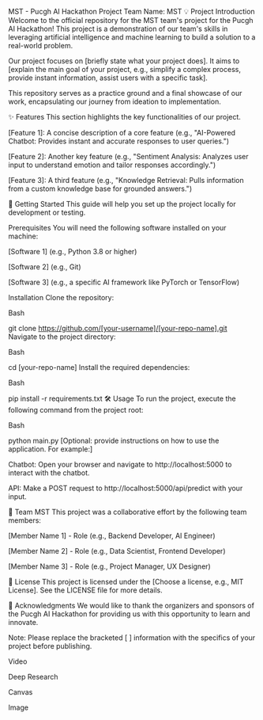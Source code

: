 MST - Pucgh AI Hackathon Project
Team Name: MST
💡 Project Introduction
Welcome to the official repository for the MST team's project for the Pucgh AI Hackathon! This project is a demonstration of our team's skills in leveraging artificial intelligence and machine learning to build a solution to a real-world problem.

Our project focuses on [briefly state what your project does]. It aims to [explain the main goal of your project, e.g., simplify a complex process, provide instant information, assist users with a specific task].

This repository serves as a practice ground and a final showcase of our work, encapsulating our journey from ideation to implementation.

✨ Features
This section highlights the key functionalities of our project.

[Feature 1]: A concise description of a core feature (e.g., "AI-Powered Chatbot: Provides instant and accurate responses to user queries.")

[Feature 2]: Another key feature (e.g., "Sentiment Analysis: Analyzes user input to understand emotion and tailor responses accordingly.")

[Feature 3]: A third feature (e.g., "Knowledge Retrieval: Pulls information from a custom knowledge base for grounded answers.")

🚀 Getting Started
This guide will help you set up the project locally for development or testing.

Prerequisites
You will need the following software installed on your machine:

[Software 1] (e.g., Python 3.8 or higher)

[Software 2] (e.g., Git)

[Software 3] (e.g., a specific AI framework like PyTorch or TensorFlow)

Installation
Clone the repository:

Bash

git clone https://github.com/[your-username]/[your-repo-name].git
Navigate to the project directory:

Bash

cd [your-repo-name]
Install the required dependencies:

Bash

pip install -r requirements.txt
🛠️ Usage
To run the project, execute the following command from the project root:

Bash

python main.py
[Optional: provide instructions on how to use the application. For example:]

Chatbot: Open your browser and navigate to http://localhost:5000 to interact with the chatbot.

API: Make a POST request to http://localhost:5000/api/predict with your input.

🤝 Team MST
This project was a collaborative effort by the following team members:

[Member Name 1] - Role (e.g., Backend Developer, AI Engineer)

[Member Name 2] - Role (e.g., Data Scientist, Frontend Developer)

[Member Name 3] - Role (e.g., Project Manager, UX Designer)

📄 License
This project is licensed under the [Choose a license, e.g., MIT License]. See the LICENSE file for more details.

🙏 Acknowledgments
We would like to thank the organizers and sponsors of the Pucgh AI Hackathon for providing us with this opportunity to learn and innovate.

Note: Please replace the bracketed [ ] information with the specifics of your project before publishing.






Video

Deep Research

Canvas

Image


